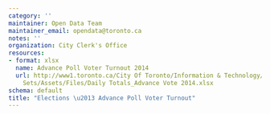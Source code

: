 ```yaml
---
category: ''
maintainer: Open Data Team
maintainer_email: opendata@toronto.ca
notes: ''
organization: City Clerk's Office
resources:
- format: xlsx
  name: Advance Poll Voter Turnout 2014
  url: http://www1.toronto.ca/City Of Toronto/Information & Technology/Open Data/Data
    Sets/Assets/Files/Daily Totals_Advance Vote 2014.xlsx
schema: default
title: "Elections \u2013 Advance Poll Voter Turnout"
---
```

